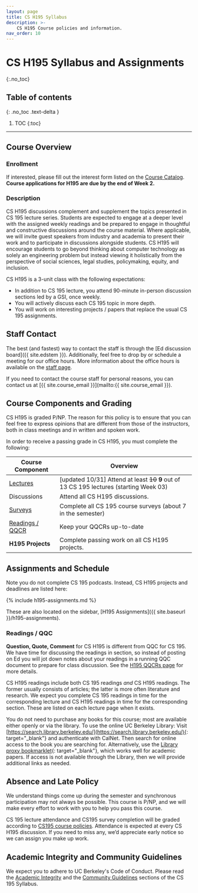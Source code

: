 ```yaml
---
layout: page
title: CS H195 Syllabus
description: >-
    CS H195 Course policies and information.
nav_order: 10
---
```


# CS H195 Syllabus and Assignments
{:.no_toc}

## Table of contents
{: .no_toc .text-delta }

1. TOC
{:toc}

---

## Course Overview

### Enrollment

If interested, please fill out the interest form listed on the
[Course Catalog](https://classes.berkeley.edu/content/2024-fall-compsci-h195-001-lec-001).
**Course applications for H195 are due by the end of Week 2.**

### Description

CS H195 discussions complement and supplement the topics presented in CS 195
lecture series. Students are expected to engage at a deeper level with the
assigned weekly readings and be prepared to engage in thoughtful and
constructive discussions around the course material. Where applicable, we will
invite guest speakers from industry and academia to present their work and to
participate in discussions alongside students. CS H195 will encourage students
to go beyond thinking about computer technology as solely an engineering
problem but instead viewing it holistically from the perspective of social
sciences, legal studies, policymaking, equity, and inclusion.

CS H195 is a 3-unit class with the following expectations:
* In addition to CS 195 lecture, you attend 90-minute in-person discussion sections led by a GSI, once weekly.
* You will actively discuss each CS 195 topic in more depth.
* You will work on interesting projects / papers that replace the usual CS 195 assignments.

## Staff Contact
The best (and fastest) way to contact the staff is through the
[Ed discussion board]({{ site.edstem }}). Additionally, feel
free to drop by or schedule a meeting for our office hours. More information
about the office hours is available on the [staff page]({{site.baseurl}}/staff).

If you need to contact the course staff for personal reasons, you can contact us at [{{ site.course_email }}](mailto:{{ site.course_email }}).

## Course Components and Grading

CS H195 is graded P/NP. The reason for this policy is to ensure that you can feel free to express opinions that are different from those of the instructors, both in class meetings and in written and spoken work.

In order to receive a passing grade in CS H195, you must complete the following:

| Course Component | Overview |
| --- | --- |
| [Lectures]({{site.baseurl}}/syllabus#lectures)     | [updated 10/31] Attend at least <del>10</del> **9** out of 13 CS 195 lectures (starting Week 03) |
| Discussions | Attend all CS H195 discussions. |
| [Surveys]({{site.baseurl}}/syllabus#surveys) | Complete all CS 195 course surveys (about 7 in the semester) |
| [Readings / QQCR](#readings--qqc)| Keep your QQCRs up-to-date |
| **H195 Projects** | Complete passing work on all CS H195 projects. |

## Assignments and Schedule
Note you do not complete CS 195 podcasts. Instead, CS H195 projects and deadlines are listed here:

{% include h195-assignments.md %}

These are also located on the sidebar, [H195 Assignments]({{ site.baseurl }}/h195-assignments).

### Readings / QQC 

**Question, Quote, Comment** for CS H195 is different from QQC for CS 195. We have time for discussing the readings in section, so instead of posting on Ed you will jot down notes about your readings in a running QQC document to prepare for class discussion. See the [H195 QQCRs page]({{site.baseurl}}/qqc-journal) for more details.

CS H195 readings include both CS 195 readings *and* CS H195 readings. The former usually consists of articles; the latter is more often literature and research.
We expect you complete CS 195 readings in time for the corresponding lecture and CS H195 readings in time for the corresponding section. These are listed on each lecture page when it exists.

You do not need to purchase any books for this course; most are available either openly or via the library. To use the online UC Berkeley Library: Visit [https://search.library.berkeley.edu/](https://search.library.berkeley.edu/){: target="\_blank"} and authenticate with CalNet. Then search for online access to the book you are searching for. Alternatively, use the [Library proxy bookmarklet](https://guides.lib.berkeley.edu/ezproxy/browser-bookmarklet){: target="\_blank"}, which works well for academic papers. If access is not available through the Library, then we will provide additional links as needed.

## Absence and Late Policy

We understand things come up during the semester and synchronous participation may not always be possible. This course is P/NP, and we will make every effort to work with you to help you pass this course.

CS 195 lecture attendance and CS195 survey completion will be graded according to [CS195 course policies]({{site.baseurl}}/syllabus). Attendance is expected at every CS H195 discussion. If you need to miss any, we’d appreciate early notice so we can assign you make up work.

## Academic Integrity and Community Guidelines

We expect you to adhere to UC Berkeley's Code of Conduct. Please read the [Academic Integrity]({{site.baseurl}}/syllabus/#academic-integrity) and the [Community Guidelines]({{site.baseurl}}/syllabus/#community-guidelines) sections of the CS 195 Syllabus.

